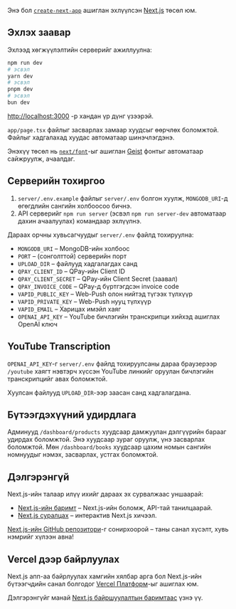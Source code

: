 Энэ бол [`create-next-app`](https://nextjs.org/docs/app/api-reference/cli/create-next-app) ашиглан эхлүүлсэн [Next.js](https://nextjs.org) төсөл юм.

## Эхлэх заавар

Эхлээд хөгжүүлэлтийн серверийг ажиллуулна:

```bash
npm run dev
# эсвэл
yarn dev
# эсвэл
pnpm dev
# эсвэл
bun dev
```

[http://localhost:3000](http://localhost:3000) -р хандан үр дүнг үзээрэй.

`app/page.tsx` файлыг засварлах замаар хуудсыг өөрчлөх боломжтой. Файлыг хадгалахад хуудас автоматаар шинэчлэгдэнэ.

Энэхүү төсөл нь [`next/font`](https://nextjs.org/docs/app/building-your-application/optimizing/fonts)-ыг ашиглан [Geist](https://vercel.com/font) фонтыг автоматаар сайжруулж, ачаалдаг.

## Серверийн тохиргоо

1. `server/.env.example` файлыг `server/.env` болгон хуулж, `MONGODB_URI`-д өгөгдлийн сангийн холбоосоо бичнэ.
2. API серверийг `npm run server` (эсвэл `npm run server-dev` автоматаар дахин ачаалуулах) командаар эхлүүлнэ.

Дараах орчны хувьсагчуудыг `server/.env` файлд тохируулна:

- `MONGODB_URI` – MongoDB-ийн холбоос
- `PORT` – (сонголттой) серверийн порт
- `UPLOAD_DIR` – файлууд хадгалагдах санд
- `QPAY_CLIENT_ID` – QPay-ийн Client ID
- `QPAY_CLIENT_SECRET` – QPay-ийн Client Secret (заавал)
- `QPAY_INVOICE_CODE` – QPay-д бүртгэгдсэн invoice code
- `VAPID_PUBLIC_KEY` – Web-Push олон нийтэд түгээх түлхүүр
- `VAPID_PRIVATE_KEY` – Web-Push нууц түлхүүр
- `VAPID_EMAIL` – Харицах имэйл хаяг
- `OPENAI_API_KEY` – YouTube бичлэгийн транскрипци хийхэд ашиглах OpenAI ключ

## YouTube Transcription

`OPENAI_API_KEY`-г `server/.env` файлд тохируулсаны дараа браузерээр
`/youtube` хаягт нэвтэрч хүссэн YouTube линкийг оруулан бичлэгийн
транскрипцийг авах боломжтой.

Хуулсан файлууд `UPLOAD_DIR`-ээр заасан санд хадгалагдана.

## Бүтээгдэхүүний удирдлага

Админууд `/dashboard/products` хуудсаар дамжуулан дэлгүүрийн барааг удирдах боломжтой. Энэ хуудсаар зураг оруулж, үнэ засварлах боломжтой.
Мөн `/dashboard/books` хуудсаар цахим номын сангийн номнуудыг нэмэх, засварлах, устгах боломжтой.

## Дэлгэрэнгүй

Next.js-ийн талаар илүү ихийг дараах эх сурвалжаас уншаарай:

- [Next.js-ийн баримт](https://nextjs.org/docs) – Next.js-ийн боломж, API-тай танилцаарай.
- [Next.js суралцах](https://nextjs.org/learn) – интерактив Next.js хичээл.

[Next.js-ийн GitHub репозитори](https://github.com/vercel/next.js)-г сонирхоорой – таны санал хүсэлт, хувь нэмрийг хүлээн авна!

## Vercel дээр байрлуулах

Next.js апп-аа байрлуулах хамгийн хялбар арга бол Next.js-ийн бүтээгчдийн санал болгодог [Vercel Платформ](https://vercel.com/new?utm_medium=default-template&filter=next.js&utm_source=create-next-app&utm_campaign=create-next-app-readme)-ыг ашиглах юм.

Дэлгэрэнгүйг манай [Next.js байршуулалтын баримтаас](https://nextjs.org/docs/app/building-your-application/deploying) үзнэ үү.
